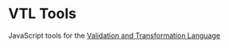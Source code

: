 # VTL Tools

JavaScript tools for the [Validation and Transformation Language](https://sdmx.org/?page_id=5096)

